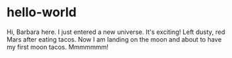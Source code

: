 # hello-world

Hi, Barbara here. I just entered a new universe.  It's exciting!
Left dusty, red Mars after eating tacos.  Now I am landing on the
moon and about to have my first moon tacos.  Mmmmmmm!
